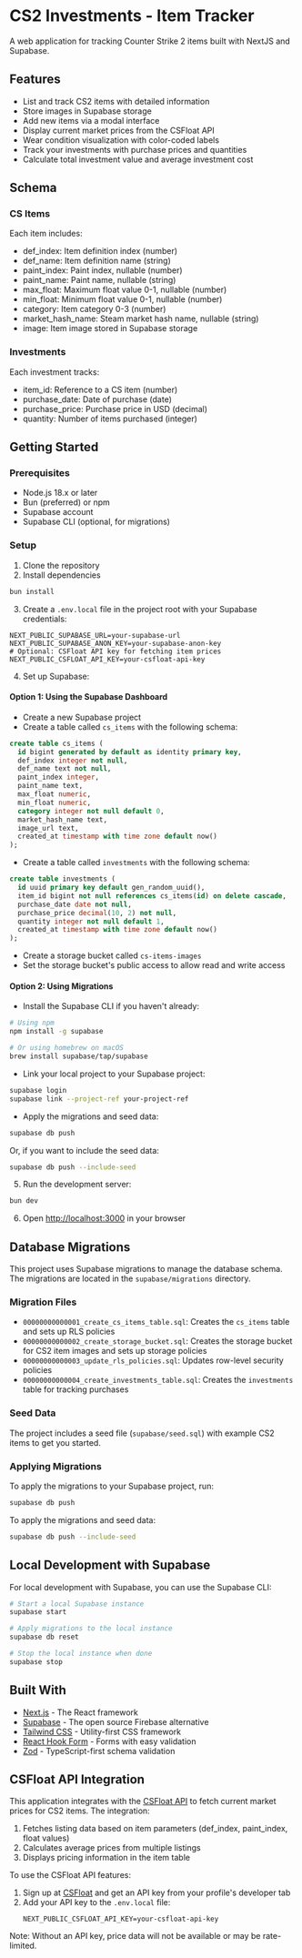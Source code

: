 # CS2 Investments - Item Tracker

A web application for tracking Counter Strike 2 items built with NextJS and Supabase.

## Features

- List and track CS2 items with detailed information
- Store images in Supabase storage
- Add new items via a modal interface
- Display current market prices from the CSFloat API
- Wear condition visualization with color-coded labels
- Track your investments with purchase prices and quantities
- Calculate total investment value and average investment cost

## Schema

### CS Items
Each item includes:
- def_index: Item definition index (number)
- def_name: Item definition name (string)
- paint_index: Paint index, nullable (number)
- paint_name: Paint name, nullable (string)
- max_float: Maximum float value 0-1, nullable (number)
- min_float: Minimum float value 0-1, nullable (number)
- category: Item category 0-3 (number)
- market_hash_name: Steam market hash name, nullable (string)
- image: Item image stored in Supabase storage

### Investments
Each investment tracks:
- item_id: Reference to a CS item (number)
- purchase_date: Date of purchase (date)
- purchase_price: Purchase price in USD (decimal)
- quantity: Number of items purchased (integer)

## Getting Started

### Prerequisites

- Node.js 18.x or later
- Bun (preferred) or npm
- Supabase account
- Supabase CLI (optional, for migrations)

### Setup

1. Clone the repository
2. Install dependencies
```bash
bun install
```

3. Create a `.env.local` file in the project root with your Supabase credentials:
```
NEXT_PUBLIC_SUPABASE_URL=your-supabase-url
NEXT_PUBLIC_SUPABASE_ANON_KEY=your-supabase-anon-key
# Optional: CSFloat API key for fetching item prices
NEXT_PUBLIC_CSFLOAT_API_KEY=your-csfloat-api-key
```

4. Set up Supabase:

#### Option 1: Using the Supabase Dashboard
   - Create a new Supabase project
   - Create a table called `cs_items` with the following schema:
   ```sql
   create table cs_items (
     id bigint generated by default as identity primary key,
     def_index integer not null,
     def_name text not null,
     paint_index integer,
     paint_name text,
     max_float numeric,
     min_float numeric,
     category integer not null default 0,
     market_hash_name text,
     image_url text,
     created_at timestamp with time zone default now()
   );
   ```
   - Create a table called `investments` with the following schema:
   ```sql
   create table investments (
     id uuid primary key default gen_random_uuid(),
     item_id bigint not null references cs_items(id) on delete cascade,
     purchase_date date not null,
     purchase_price decimal(10, 2) not null,
     quantity integer not null default 1,
     created_at timestamp with time zone default now()
   );
   ```
   - Create a storage bucket called `cs-items-images`
   - Set the storage bucket's public access to allow read and write access

#### Option 2: Using Migrations
   - Install the Supabase CLI if you haven't already:
   ```bash
   # Using npm
   npm install -g supabase
   
   # Or using homebrew on macOS
   brew install supabase/tap/supabase
   ```
   
   - Link your local project to your Supabase project:
   ```bash
   supabase login
   supabase link --project-ref your-project-ref
   ```
   
   - Apply the migrations and seed data:
   ```bash
   supabase db push
   ```
   
   Or, if you want to include the seed data:
   ```bash
   supabase db push --include-seed
   ```

5. Run the development server:
```bash
bun dev
```

6. Open [http://localhost:3000](http://localhost:3000) in your browser

## Database Migrations

This project uses Supabase migrations to manage the database schema. The migrations are located in the `supabase/migrations` directory.

### Migration Files

- `00000000000001_create_cs_items_table.sql`: Creates the `cs_items` table and sets up RLS policies
- `00000000000002_create_storage_bucket.sql`: Creates the storage bucket for CS2 item images and sets up storage policies
- `00000000000003_update_rls_policies.sql`: Updates row-level security policies
- `00000000000004_create_investments_table.sql`: Creates the `investments` table for tracking purchases

### Seed Data

The project includes a seed file (`supabase/seed.sql`) with example CS2 items to get you started.

### Applying Migrations

To apply the migrations to your Supabase project, run:

```bash
supabase db push
```

To apply the migrations and seed data:

```bash
supabase db push --include-seed
```

## Local Development with Supabase

For local development with Supabase, you can use the Supabase CLI:

```bash
# Start a local Supabase instance
supabase start

# Apply migrations to the local instance
supabase db reset

# Stop the local instance when done
supabase stop
```

## Built With

- [Next.js](https://nextjs.org/) - The React framework
- [Supabase](https://supabase.com/) - The open source Firebase alternative
- [Tailwind CSS](https://tailwindcss.com/) - Utility-first CSS framework
- [React Hook Form](https://react-hook-form.com/) - Forms with easy validation
- [Zod](https://zod.dev/) - TypeScript-first schema validation

## CSFloat API Integration

This application integrates with the [CSFloat API](https://docs.csfloat.com/) to fetch current market prices for CS2 items. The integration:

1. Fetches listing data based on item parameters (def_index, paint_index, float values)
2. Calculates average prices from multiple listings
3. Displays pricing information in the item table

To use the CSFloat API features:

1. Sign up at [CSFloat](https://csfloat.com/) and get an API key from your profile's developer tab
2. Add your API key to the `.env.local` file:
   ```
   NEXT_PUBLIC_CSFLOAT_API_KEY=your-csfloat-api-key
   ```

Note: Without an API key, price data will not be available or may be rate-limited.

